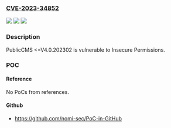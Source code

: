 ### [CVE-2023-34852](https://cve.mitre.org/cgi-bin/cvename.cgi?name=CVE-2023-34852)
![](https://img.shields.io/static/v1?label=Product&message=n%2Fa&color=blue)
![](https://img.shields.io/static/v1?label=Version&message=n%2Fa&color=blue)
![](https://img.shields.io/static/v1?label=Vulnerability&message=n%2Fa&color=brighgreen)

### Description

PublicCMS <=V4.0.202302 is vulnerable to Insecure Permissions.

### POC

#### Reference
No PoCs from references.

#### Github
- https://github.com/nomi-sec/PoC-in-GitHub

